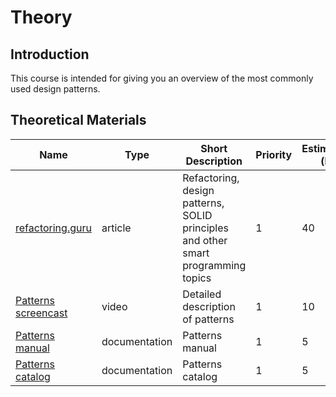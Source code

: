 # Theory

## Introduction

This course is intended for giving you an overview of the most commonly
used design patterns.

## Theoretical Materials

| Name                                                                                            | Type          | Short Description                                                                 | Priority | Estimation (h) |
| ----------------------------------------------------------------------------------------------- | ------------- | --------------------------------------------------------------------------------- | -------- | -------------- |
| [refactoring.guru](https://refactoring.guru/)                                                   | article       | Refactoring, design patterns, SOLID principles and other smart programming topics | 1        | 40             |
| [Patterns screencast](https://www.youtube.com/playlist?list=PLrhzvIcii6GNjpARdnO4ueTUAVR9eMBpc) | video         | Detailed description of patterns                                                  | 1        | 10             |
| [Patterns manual](http://design-pattern.ru/patterns/)                                           | documentation | Patterns manual                                                                   | 1        | 5              |
| [Patterns catalog](https://www.martinfowler.com/eaaCatalog/index.html)                          | documentation | Patterns catalog                                                                  | 1        | 5              |
